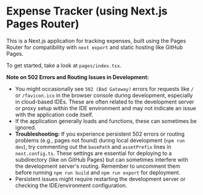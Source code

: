 # Expense Tracker (using Next.js Pages Router)

This is a Next.js application for tracking expenses, built using the Pages Router for compatibility with `next export` and static hosting like GitHub Pages.

To get started, take a look at `pages/index.tsx`.

**Note on 502 Errors and Routing Issues in Development:**

*   You might occasionally see `502 (Bad Gateway)` errors for requests like `/` or `/favicon.ico` in the browser console during development, especially in cloud-based IDEs. These are often related to the development server or proxy setup within the IDE environment and may not indicate an issue with the application code itself.
*   If the application generally loads and functions, these can sometimes be ignored.
*   **Troubleshooting:** If you experience persistent 502 errors or routing problems (e.g., pages not found) during local development (`npm run dev`), try commenting out the `basePath` and `assetPrefix` lines in `next.config.ts`. These settings are essential for deploying to a subdirectory (like on GitHub Pages) but can sometimes interfere with the development server's routing. Remember to uncomment them before running `npm run build` and `npm run export` for deployment.
*   Persistent issues might require restarting the development server or checking the IDE/environment configuration.
